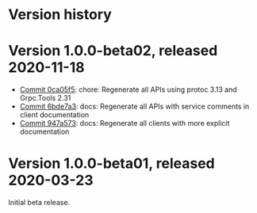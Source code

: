 # Version history

# Version 1.0.0-beta02, released 2020-11-18

- [Commit 0ca05f5](https://github.com/googleapis/google-cloud-dotnet/commit/0ca05f5): chore: Regenerate all APIs using protoc 3.13 and Grpc.Tools 2.31
- [Commit 6bde7a3](https://github.com/googleapis/google-cloud-dotnet/commit/6bde7a3): docs: Regenerate all APIs with service comments in client documentation
- [Commit 947a573](https://github.com/googleapis/google-cloud-dotnet/commit/947a573): docs: Regenerate all clients with more explicit documentation

# Version 1.0.0-beta01, released 2020-03-23

Initial beta release.


